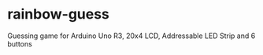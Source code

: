 rainbow-guess
=============

Guessing game for Arduino Uno R3, 20x4 LCD, Addressable LED Strip and 6 buttons
